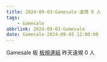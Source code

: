 ```yaml
---
title: 2024-09-03-Gamesale 違規 0 人
tags:
    - Gamesale
abbrlink: 2024-09-03-Gamesale
date: Gamesale-2024-09-03 12:00:00
---
```

Gamesale 板 [板規連結](https://www.ptt.cc/bbs/Gossiping/M.1637425085.A.07D.html)
昨天違規 0 人
